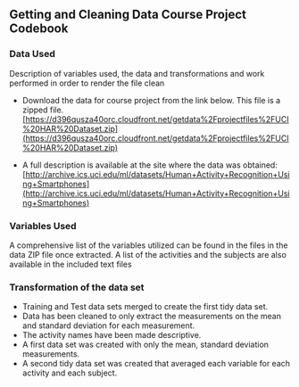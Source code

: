 ## Getting and Cleaning Data Course Project Codebook

### Data Used ###

Description of variables used, the data and transformations and work performed in order to render the file clean

* Download the data for course project from the link below. This file is a zipped file. [https://d396qusza40orc.cloudfront.net/getdata%2Fprojectfiles%2FUCI%20HAR%20Dataset.zip](https://d396qusza40orc.cloudfront.net/getdata%2Fprojectfiles%2FUCI%20HAR%20Dataset.zip)

* A full description is available at the site where the data was obtained: [http://archive.ics.uci.edu/ml/datasets/Human+Activity+Recognition+Using+Smartphones](http://archive.ics.uci.edu/ml/datasets/Human+Activity+Recognition+Using+Smartphones)

### Variables Used ###
A comprehensive list of the variables utilized can be found in the files in the data ZIP file once extracted. A list of the activities and the subjects are also available in the included text files

### Transformation of the data set ###

* Training and Test data sets merged to create the first tidy data set.
* Data has been cleaned to only extract the measurements on the mean and standard deviation for each measurement.
* The activity names have been made descriptive.
* A first data set was created with only the mean, standard deviation measurements.
* A second tidy data set was created that averaged each variable for each activity and each subject.